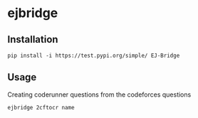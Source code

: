 # ejbridge

## Installation

```
pip install -i https://test.pypi.org/simple/ EJ-Bridge
```

## Usage

Creating coderunner questions from the codeforces questions
```
ejbridge 2cftocr name
```

